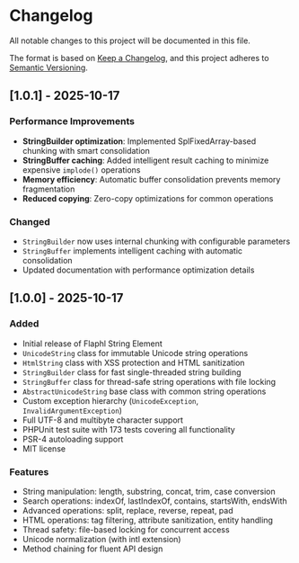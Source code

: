 # Changelog

All notable changes to this project will be documented in this file.

The format is based on [Keep a Changelog](https://keepachangelog.com/en/1.0.0/),
and this project adheres to [Semantic Versioning](https://semver.org/spec/v2.0.0.html).

## [1.0.1] - 2025-10-17

### Performance Improvements
- **StringBuilder optimization**: Implemented SplFixedArray-based chunking with smart consolidation
- **StringBuffer caching**: Added intelligent result caching to minimize expensive `implode()` operations
- **Memory efficiency**: Automatic buffer consolidation prevents memory fragmentation
- **Reduced copying**: Zero-copy optimizations for common operations

### Changed
- `StringBuilder` now uses internal chunking with configurable parameters
- `StringBuffer` implements intelligent caching with automatic consolidation
- Updated documentation with performance optimization details

## [1.0.0] - 2025-10-17

### Added
- Initial release of Flaphl String Element
- `UnicodeString` class for immutable Unicode string operations
- `HtmlString` class with XSS protection and HTML sanitization
- `StringBuilder` class for fast single-threaded string building
- `StringBuffer` class for thread-safe string operations with file locking
- `AbstractUnicodeString` base class with common string operations
- Custom exception hierarchy (`UnicodeException`, `InvalidArgumentException`)
- Full UTF-8 and multibyte character support
- PHPUnit test suite with 173 tests covering all functionality
- PSR-4 autoloading support
- MIT license

### Features
- String manipulation: length, substring, concat, trim, case conversion
- Search operations: indexOf, lastIndexOf, contains, startsWith, endsWith
- Advanced operations: split, replace, reverse, repeat, pad
- HTML operations: tag filtering, attribute sanitization, entity handling
- Thread safety: file-based locking for concurrent access
- Unicode normalization (with intl extension)
- Method chaining for fluent API design